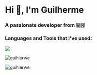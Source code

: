 <h1 align="left">Hi 👋, I'm Guilherme</h1>
<h3 align="left">A passionate developer from 🇧🇷</h3>

<h3 align="left">Languages and Tools that i've used:</h3>
<p>
<p align="left">
  <a href="https://skillicons.dev">
    <img src="https://skillicons.dev/icons?i=java,js,ts,python,html,css,git,github,postgres,stackoverflow,figma,notion,vscode" />
  </a>
</p>  
  <img align="left" src="https://github-readme-stats.vercel.app/api/top-langs?username=guihlerwe&show_icons=true&theme=dark&locale=en&layout=compact" alt="guihlerwe" /></p>
<br>
<p>&nbsp;<img align="left" src="https://github-readme-stats.vercel.app/api?username=guihlerwe&show_icons=true&theme=dark&locale=en" alt="guihlerwe" /></p>
<br>
